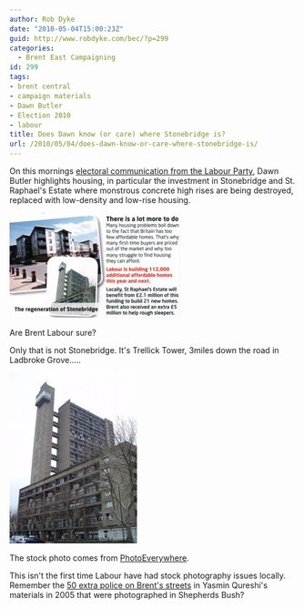 ```yaml
---
author: Rob Dyke
date: "2010-05-04T15:00:23Z"
guid: http://www.robdyke.com/bec/?p=299
categories:
  - Brent East Campaigning
id: 299
tags:
- brent central
- campaign materials
- Dawn Butler
- Election 2010
- labour
title: Does Dawn know (or care) where Stonebridge is?
url: /2010/05/04/does-dawn-know-or-care-where-stonebridge-is/
---
```

On this mornings [electoral communication from the Labour Party](http://www.thestraightchoice.org/leaflets/4980), Dawn Butler highlights housing, in particular the investment in Stonebridge and St. Raphael's Estate where monstrous concrete high rises are being destroyed, replaced with low-density and low-rise housing.

<div id="attachment_303" style="width: 310px" class="wp-caption alignleft">
  <a href="/pubfiles/2010/05/04may-stonebridge.jpg"><img class="size-medium wp-image-303" title="Regeneration of Trellick Tower?" src="/pubfiles/2010/05/04may-stonebridge-300x185.jpg" alt="Are Brent Labour sure?" width="300" height="185" /></a>
  
  <p class="wp-caption-text">
    Are Brent Labour sure?
  </p>
</div>

Only that is not Stonebridge. It's Trellick Tower, 3miles down the road in Ladbroke Grove.....

[<img class="alignleft size-medium wp-image-304" title="trellick tower" src="/pubfiles/2010/05/trellick_tower_concreteP1039506-224x300.jpg" alt="Stock photography troubles." width="224" height="300" />](/pubfiles/2010/05/trellick_tower_concreteP1039506.jpg)

The stock photo comes from [PhotoEverywhere](http://www.photoeverywhere.co.uk/britain/london/slides/trellick_tower_concreteP1039506_jpg_orig.htm).

This isn't the first time Labour have had stock photography issues locally. Remember the [50 extra police on Brent's streets](http://www.robdyke.com/bec/2005/04/27/fifty-extra-police-officers-in-brent/) in Yasmin Qureshi's materials in 2005 that were photographed in Shepherds Bush?